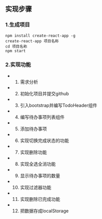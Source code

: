 ## 实现步骤
### 1.生成项目
```
npm install create-react-app -g
create-react-app 项目名称
cd 项目名称
npm start

```
### 2.实现功能
- 1. 需求分析
- 2. 初始化项目并提交github
- 3. 引入bootstrap并编写TodoHeader组件
- 4. 编写待办事项列表组件
- 5. 添加待办事项
- 6. 实现切换完成状态的功能
- 7. 实现删除功能
- 8. 实现全选全消功能
- 9. 显示待办事项的数量
- 10. 实现过滤器功能
- 11. 实现删除已完成功能
- 12. 把数据存成localStorage